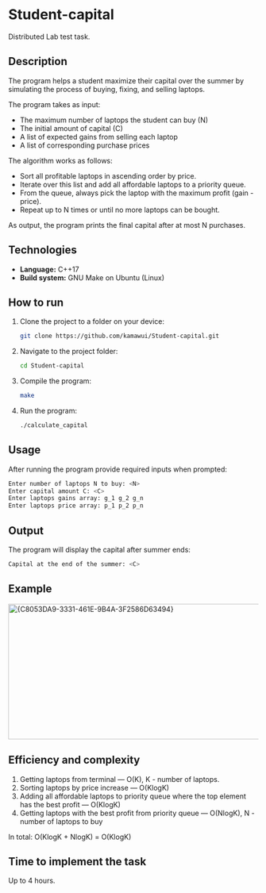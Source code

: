 # Student-capital

Distributed Lab test task. 

## Description

The program helps a student maximize their capital over the summer by simulating the process of buying, fixing, and selling laptops.

The program takes as input:
- The maximum number of laptops the student can buy (N)
- The initial amount of capital (C)
- A list of expected gains from selling each laptop
- A list of corresponding purchase prices

The algorithm works as follows:
- Sort all profitable laptops in ascending order by price.
- Iterate over this list and add all affordable laptops to a priority queue.
- From the queue, always pick the laptop with the maximum profit (gain - price).
- Repeat up to N times or until no more laptops can be bought.

As output, the program prints the final capital after at most N purchases.

## Technologies
- **Language:** C++17  
- **Build system:** GNU Make on Ubuntu (Linux)  

## How to run
1. Clone the project to a folder on your device:
   
   ```bash
   git clone https://github.com/kamawui/Student-capital.git
   ```
   
2. Navigate to the project folder:
   
   ```bash
   cd Student-capital
   ```
   
3. Compile the program:
   
   ```bash
   make
   ```
   
4. Run the program:
   ```bash
   ./calculate_capital
   ```

## Usage
After running the program provide required inputs when prompted: 
```bash
Enter number of laptops N to buy: <N>
Enter capital amount C: <C>
Enter laptops gains array: g_1 g_2 g_n
Enter laptops price array: p_1 p_2 p_n
```

## Output
The program will display the capital after summer ends:
```bash
Capital at the end of the summer: <C>
```

## Example
<img width="1156" height="273" alt="{C8053DA9-3331-461E-9B4A-3F2586D63494}" src="https://github.com/user-attachments/assets/9106d89c-57c9-4c9b-a1ea-14343cdfbe71" />

## Efficiency and complexity
1) Getting laptops from terminal — O(K), K - number of laptops.
2) Sorting laptops by price increase — O(KlogK)
3) Adding all affordable laptops to priority queue where the top element has the best profit — O(KlogK)
4) Getting laptops with the best profit from priority queue — O(NlogK), N - number of laptops to buy

In total:
O(KlogK + NlogK) = O(KlogK)

## Time to implement the task
Up to 4 hours.

